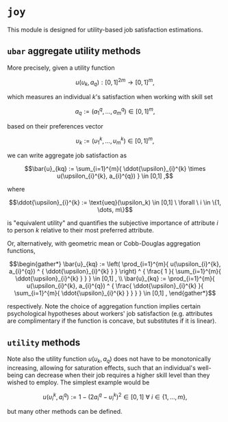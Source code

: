 # `joy`
This module is designed for utility-based job satisfaction estimations.

## `ubar` aggregate utility methods
More precisely, given a utility function
```math
u(\upsilon_k, a_q) : [0,1]^{2m} \rightarrow [0,1]^{m},
```
which measures an individual $k$'s satisfaction when working with skill set 
```math
a_q := (a_{1}^{q}, \dots, a_{m}^{q}) \in [0,1] ^ m,
```
based on their preferences vector
```math
\upsilon_k := (\upsilon_{1}^{k}, \dots, \upsilon_{m}^{k}) \in [0,1] ^ m,
```
we can write aggregate job satisfaction as
```math
\bar{u}_{kq} :=
\sum_{i=1}^{m}{
    \ddot{\upsilon}_{i}^{k} \times
    u(\upsilon_{i}^{k}, a_{i}^{q})
}
\in [0,1]
,
```
where
```math
\ddot{\upsilon}_{i}^{k} :=
\text{ueq}(\upsilon_k)
\in
[0,1]
\
\forall
\
i \in \{1, \dots, m\}
```
is "equivalent utility" and quantifies the subjective importance of attribute $i$ to person $k$ relative to their most preferred attribute.

Or, alternatively, with geometric mean or Cobb-Douglas aggregation functions,
```math
\begin{gather*}
\bar{u}_{kq} :=
\left(
    \prod_{i=1}^{m}{
        u(\upsilon_{i}^{k}, a_{i}^{q}) ^ {
            \ddot{\upsilon}_{i}^{k}
        }
    }
\right) ^ {
    \frac{
        1
    }{
        \sum_{i=1}^{m}{
            \ddot{\upsilon}_{i}^{k}
        }
    }
}
\in [0,1]
,
\\
\bar{u}_{kq} :=
\prod_{i=1}^{m}{
    u(\upsilon_{i}^{k}, a_{i}^{q}) ^ {
        \frac{
            \ddot{\upsilon}_{i}^{k}
        }{
            \sum_{i=1}^{m}{
                \ddot{\upsilon}_{i}^{k}
            }
        }
    }
}
\in [0,1]
,
\end{gather*}
```
respectively. Note the choice of aggregation function implies certain psychological hypotheses about workers' job satisfaction (e.g. attributes are complimentary if the function is concave, but substitutes if it is linear). 

## `utility` methods
Note also the utility function $u(\upsilon_k, a_q)$ does not have to be monotonically increasing, allowing for saturation effects, such that an individual's well-being can decrease when their job requires a higher skill level than they wished to employ. The simplest example would be
```math
u(\upsilon_{i}^{k}, a_{i}^{q}) :=
1-(2a_{i}^{q} - \upsilon_{i}^{k})^{2}
\in
[0,1]
\
\forall
\
i \in \{1, \dots, m\},
```
but many other methods can be defined.